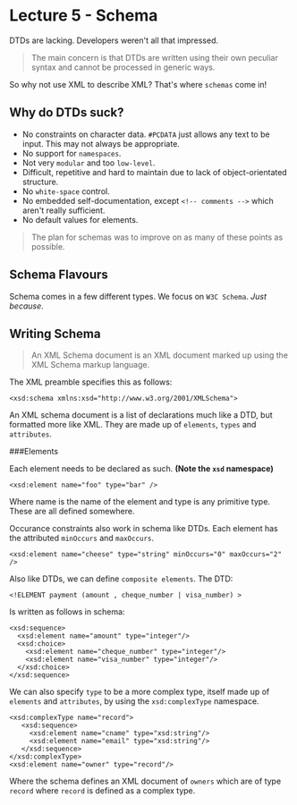 Lecture 5 - Schema
==

DTDs are lacking. Developers weren't all that impressed.

>The main concern is that DTDs are written using their own peculiar syntax and cannot be processed in generic ways.

So why not use XML to describe XML? That's where `schemas` come in!

Why do DTDs suck?
--

* No constraints on character data. `#PCDATA` just allows any text to be input. This may not always be appropriate. 
* No support for `namespaces`. 
* Not very `modular` and too `low-level`.
* Difficult, repetitive and hard to maintain due to lack of object-orientated structure.
* No `white-space` control.
* No embedded self-documentation, except `<!-- comments -->` which aren't really sufficient. 
* No default values for elements.

>The plan for schemas was to improve on as many of these points as possible.

Schema Flavours
--
Schema comes in a few different types. We focus on `W3C Schema`. *Just because*. 


Writing Schema
--
>An XML Schema document is an XML document marked up using the XML Schema markup language.

The XML preamble specifies this as follows:
 
    <xsd:schema xmlns:xsd="http://www.w3.org/2001/XMLSchema">

An XML schema document is a list of declarations much like a DTD, but formatted more like XML. They are made up of `elements`, `types` and `attributes`.

###Elements

Each element needs to be declared as such. **(Note the `xsd` namespace)**

    <xsd:element name="foo" type="bar" />

Where name is the name of the element and type is any primitive type. These are all defined somewhere.

Occurance constraints also work in schema like DTDs. Each element has the attributed `minOccurs` and `maxOccurs`.

    <xsd:element name="cheese" type="string" minOccurs="0" maxOccurs="2" />

Also like DTDs, we can define `composite elements`. The DTD:

    <!ELEMENT payment (amount , cheque_number | visa_number) >

Is written as follows in schema:

    <xsd:sequence>
      <xsd:element name="amount" type="integer"/>
      <xsd:choice>
        <xsd:element name="cheque_number" type="integer"/>
        <xsd:element name="visa_number" type="integer"/>
      </xsd:choice>
    </xsd:sequence>

We can also specify `type` to be a more complex type, itself made up of `elements` and `attributes`, by using the `xsd:complexType` namespace.

    <xsd:complexType name="record">
       <xsd:sequence>
         <xsd:element name="cname" type="xsd:string"/>
         <xsd:element name="email" type="xsd:string"/>
       </xsd:sequence>
    </xsd:complexType>
    <xsd:element name="owner" type="record"/> 

Where the schema defines an XML document of `owners` which are of type `record` where `record` is defined as a complex type. 